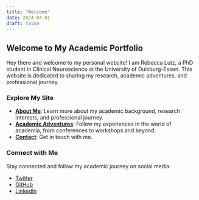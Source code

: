 ```yaml
---
title: "Welcome"
date: 2024-04-01
draft: false
---
```


## Welcome to My Academic Portfolio

Hey there and welcome to my personal website! I am Rebecca Lutz, a PhD student in Clinical Neuroscience at the University of Duisburg-Essen. This website is dedicated to sharing my research, academic adventures, and professional journey. 

### Explore My Site

- **[About Me](/about-me/)**: Learn more about my academic background, research interests, and professional journey.
- **[Academic Adventures](/academic-adventures/)**: Follow my experiences in the world of academia, from conferences to workshops and beyond.
- **[Contact](/contact/)**: Get in touch with me.

### Connect with Me

Stay connected and follow my academic journey on social media:

- [Twitter](https://twitter.com/becki_lutz)
- [GitHub](https://github.com/BeccaL95)
- [LinkedIn](https://www.linkedin.com/in/rebecca-lutz-2a3855274/)
